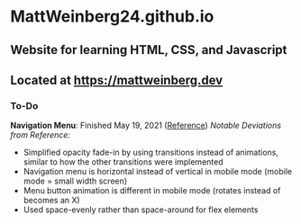 ﻿# MattWeinberg24.github.io
## Website for learning HTML, CSS, and Javascript
## Located at https://mattweinberg.dev

### To-Do
**Navigation Menu**: Finished May 19, 2021 ([Reference](https://youtu.be/gXkqy0b4M5g))
*Notable Deviations from Reference:*
* Simplified opacity fade-in by using transitions instead of animations, similar to how the other transitions were implemented
* Navigation menu is horizontal instead of vertical in mobile mode (mobile mode = small width screen)
* Menu button animation is different in mobile mode (rotates instead of becomes an X)
* Used space-evenly rather than space-around for flex elements